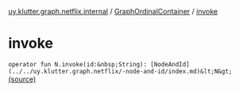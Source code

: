 [uy.klutter.graph.netflix.internal](../index.md) / [GraphOrdinalContainer](index.md) / [invoke](.)


# invoke
`operator fun N.invoke(id:&nbsp;String): [NodeAndId](../../uy.klutter.graph.netflix/-node-and-id/index.md)&lt;N&gt;` [(source)](https://github.com/kohesive/klutter/blob/master/netflix-graph-jdk6/src/main/kotlin/uy/klutter/graph/netflix/internal/Ordinals.kt#L39)


